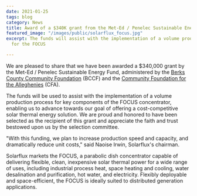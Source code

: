 ```yaml
---
date: 2021-01-25
tags: blog
category: News
title: Award of a $340K grant from the Met-Ed / Penelec Sustainable Energy Fund
featured_image: "/images/public/solarflux_focus.jpg"
excerpt: The funds will assist with the implementation of a volume production process
  for the FOCUS

---
```

We are pleased to share that we have been awarded a $340,000 grant by the Met-Ed / Penelec Sustainable Energy Fund, administered by the [Berks County Community Foundation](https://bccf.org/) (BCCF) and the [Community Foundation for the Alleghenies](https://cfalleghenies.org/) (CFA).

The funds will be used to assist with the implementation of a volume production process for key components of the FOCUS concentrator, enabling us to advance towards our goal of offering a cost-competitive solar thermal energy solution. We are proud and honored to have been selected as the recipient of this grant and appreciate the faith and trust bestowed upon us by the selection committee.

"With this funding, we plan to increase production speed and capacity, and dramatically reduce unit costs," said Naoise Irwin, Solarflux's chairman.

Solarflux markets the FOCUS, a parabolic dish concentrator capable of delivering flexible, clean, inexpensive solar thermal power for a wide range of uses, including industrial process heat, space heating and cooling, water desalination and purification, hot water, and electricity. Flexibly deployable and space-efficient, the FOCUS is ideally suited to distributed generation applications. 